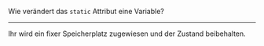 Wie verändert das ``static`` Attribut eine Variable?

---
Ihr wird ein fixer Speicherplatz zugewiesen und der Zustand beibehalten.